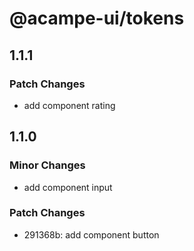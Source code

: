 # @acampe-ui/tokens

## 1.1.1

### Patch Changes

- add component rating

## 1.1.0

### Minor Changes

- add component input

### Patch Changes

- 291368b: add component button
